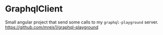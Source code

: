 # GraphqlClient

Small angular project that send some calls to my `graphql-playground` server.
https://github.com/mreis1/graphql-playground
